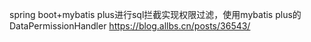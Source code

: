 spring boot+mybatis plus进行sql拦截实现权限过滤，使用mybatis plus的DataPermissionHandler
https://blog.allbs.cn/posts/36543/


